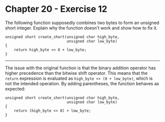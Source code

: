 # Chapter 20 - Exercise 12

The following function supposedly combines two bytes to form an unsigned short integer. Explain why the function doesn't work and show how to fix it.

```
unsigned short create_short(unsigned char high_byte,
                            unsigned char low_byte)
{
    return high_byte << 8 + low_byte;
}
```

---

The issue with the original function is that the binary addition operator has higher precedence than the bitwise shift operator. This means that the `return` expression is evaluated as `high_byte << (8 + low_byte)`, which is not the intended operation. By adding parentheses, the function behaves as expected:  

```
unsigned short create_short(unsigned char high_byte,
                            unsigned char low_byte)
{
    return (high_byte << 8) + low_byte;
}
```
